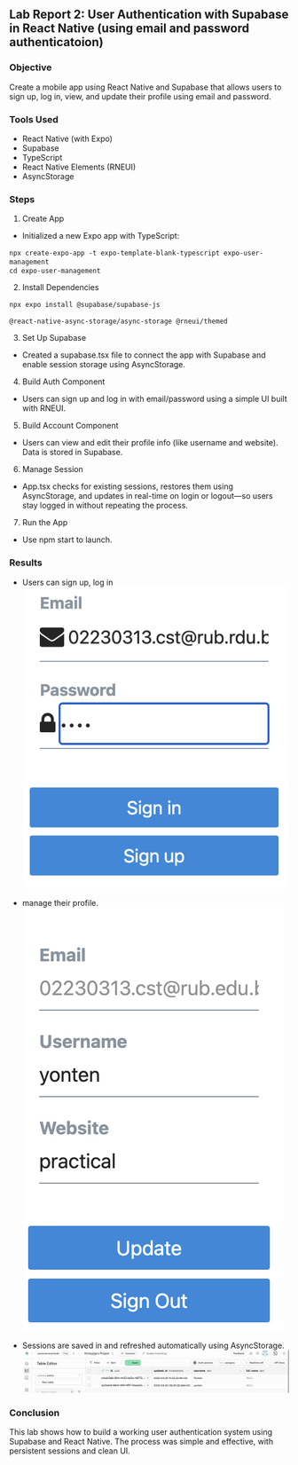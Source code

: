 ## Lab Report 2: User Authentication with Supabase in React Native (using email and password authenticatoion)

### Objective
Create a mobile app using React Native and Supabase that allows users to sign up, log in, view, and update their profile using email and password.

### Tools Used
- React Native (with Expo)
- Supabase
- TypeScript
- React Native Elements (RNEUI)
- AsyncStorage

### Steps
1. Create App
- Initialized a new Expo app with TypeScript:
```
npx create-expo-app -t expo-template-blank-typescript expo-user-management
cd expo-user-management
```

2. Install Dependencies
```
npx expo install @supabase/supabase-js 
```

```
@react-native-async-storage/async-storage @rneui/themed
```

3. Set Up Supabase
- Created a supabase.tsx file to connect the app with Supabase and enable session storage using AsyncStorage.

4. Build Auth Component
- Users can sign up and log in with email/password using a simple UI built with RNEUI.

5. Build Account Component
- Users can view and edit their profile info (like username and website). Data is stored in Supabase.

6. Manage Session
- App.tsx checks for existing sessions, restores them using AsyncStorage, and updates in real-time on login or logout—so users stay logged in without repeating the process.

7. Run the App
- Use npm start to launch.

### Results
- Users can sign up, log in
![alt text](assets/login.png)

- manage their profile.
![alt text](assets/UpdateProfile.png)

- Sessions are saved in and refreshed automatically using AsyncStorage.
![alt text](assets/updateSupabase.png)


### Conclusion
This lab shows how to build a working user authentication system using Supabase and React Native. The process was simple and effective, with persistent sessions and clean UI.